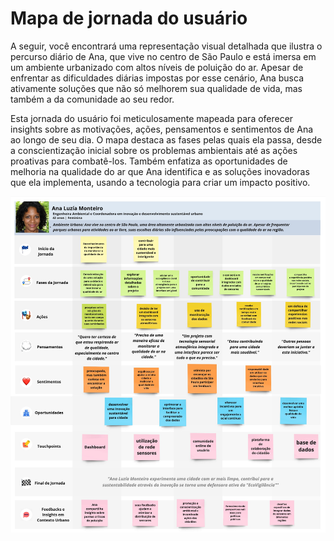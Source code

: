 # Mapa de jornada do usuário

A seguir, você encontrará uma representação visual detalhada que ilustra o percurso diário de Ana, que vive no centro de São Paulo e está imersa em um ambiente urbanizado com altos níveis de poluição do ar. Apesar de enfrentar as dificuldades diárias impostas por esse cenário, Ana busca ativamente soluções que não só melhorem sua qualidade de vida, mas também a da comunidade ao seu redor.

Esta jornada do usuário foi meticulosamente mapeada para oferecer insights sobre as motivações, ações, pensamentos e sentimentos de Ana ao longo de seu dia. O mapa destaca as fases pelas quais ela passa, desde a conscientização inicial sobre os problemas ambientais até as ações proativas para combatê-los. Também enfatiza as oportunidades de melhoria na qualidade do ar que Ana identifica e as soluções inovadoras que ela implementa, usando a tecnologia para criar um impacto positivo.

![Jornada do usuário](../../../static/img/jornada-do-usuario.jpg)